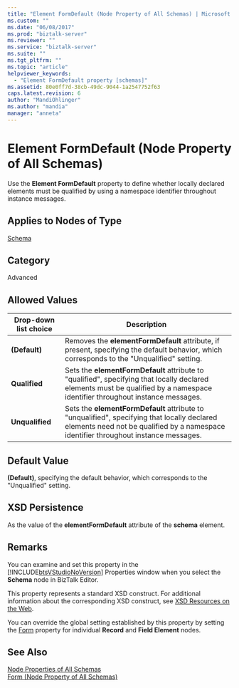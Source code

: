 ```yaml
---
title: "Element FormDefault (Node Property of All Schemas) | Microsoft Docs"
ms.custom: ""
ms.date: "06/08/2017"
ms.prod: "biztalk-server"
ms.reviewer: ""
ms.service: "biztalk-server"
ms.suite: ""
ms.tgt_pltfrm: ""
ms.topic: "article"
helpviewer_keywords: 
  - "Element FormDefault property [schemas]"
ms.assetid: 80e0ff7d-38cb-49dc-9044-1a2547752f63
caps.latest.revision: 6
author: "MandiOhlinger"
ms.author: "mandia"
manager: "anneta"
---
```

# Element FormDefault (Node Property of All Schemas)
Use the **Element FormDefault** property to define whether locally declared elements must be qualified by using a namespace identifier throughout instance messages.  
  
## Applies to Nodes of Type  
 [Schema](../core/schema-node-properties.md)  
  
## Category  
 Advanced  
  
## Allowed Values  
  
|Drop-down list choice|Description|  
|----------------------------|-----------------|  
|**(Default)**|Removes the **elementFormDefault** attribute, if present, specifying the default behavior, which corresponds to the "Unqualified" setting.|  
|**Qualified**|Sets the **elementFormDefault** attribute to "qualified", specifying that locally declared elements must be qualified by a namespace identifier throughout instance messages.|  
|**Unqualified**|Sets the **elementFormDefault** attribute to "unqualified", specifying that locally declared elements need not be qualified by a namespace identifier throughout instance messages.|  
  
## Default Value  
 **(Default)**, specifying the default behavior, which corresponds to the "Unqualified" setting.  
  
## XSD Persistence  
 As the value of the **elementFormDefault** attribute of the **schema** element.  
  
## Remarks  
 You can examine and set this property in the [!INCLUDE[btsVStudioNoVersion](../includes/btsvstudionoversion-md.md)] Properties window when you select the **Schema** node in BizTalk Editor.  
  
 This property represents a standard XSD construct. For additional information about the corresponding XSD construct, see [XSD Resources on the Web](../core/xsd-resources-on-the-web.md).  
  
 You can override the global setting established by this property by setting the [Form](../core/form-node-property-of-all-schemas.md) property for individual **Record** and **Field Element** nodes.  
  
## See Also  
 [Node Properties of All Schemas](../core/node-properties-of-all-schemas.md)   
 [Form (Node Property of All Schemas)](../core/form-node-property-of-all-schemas.md)